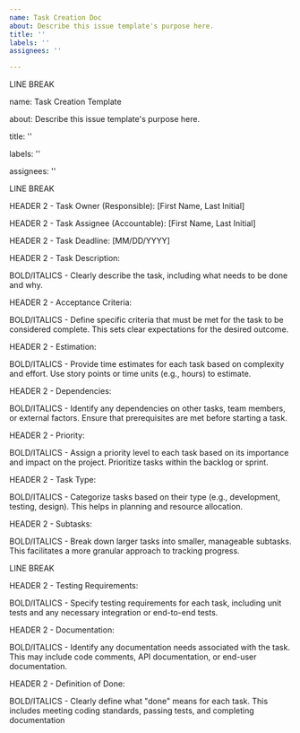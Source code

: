 ```yaml
---
name: Task Creation Doc
about: Describe this issue template's purpose here.
title: ''
labels: ''
assignees: ''

---
```


LINE BREAK

name: Task Creation Template

about: Describe this issue template's purpose here.

title: ''

labels: ''

assignees: ''



LINE BREAK



HEADER 2 - Task Owner (Responsible): [First Name, Last Initial]



HEADER 2 - Task Assignee (Accountable): [First Name, Last Initial]



HEADER 2 - Task Deadline: [MM/DD/YYYY]



HEADER 2 - Task Description:



BOLD/ITALICS - Clearly describe the task, including what needs to be done and why.



HEADER 2 - Acceptance Criteria:



BOLD/ITALICS - Define specific criteria that must be met for the task to be considered complete. This sets clear expectations for the desired outcome.



HEADER 2 - Estimation:



BOLD/ITALICS - Provide time estimates for each task based on complexity and effort. Use story points or time units (e.g., hours) to estimate.



HEADER 2 - Dependencies:



BOLD/ITALICS - Identify any dependencies on other tasks, team members, or external factors. Ensure that prerequisites are met before starting a task.



HEADER 2 - Priority:



BOLD/ITALICS - Assign a priority level to each task based on its importance and impact on the project. Prioritize tasks within the backlog or sprint.



HEADER 2 - Task Type:



BOLD/ITALICS - Categorize tasks based on their type (e.g., development, testing, design). This helps in planning and resource allocation.



HEADER 2 - Subtasks:



BOLD/ITALICS - Break down larger tasks into smaller, manageable subtasks. This facilitates a more granular approach to tracking progress.



LINE BREAK



HEADER 2 - Testing Requirements:



BOLD/ITALICS - Specify testing requirements for each task, including unit tests and any necessary integration or end-to-end tests.



HEADER 2 - Documentation:



BOLD/ITALICS - Identify any documentation needs associated with the task. This may include code comments, API documentation, or end-user documentation.



HEADER 2 - Definition of Done:



BOLD/ITALICS - Clearly define what "done" means for each task. This includes meeting coding standards, passing tests, and completing documentation
